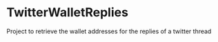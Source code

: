 # TwitterWalletReplies
Project to retrieve the wallet addresses for the replies of a twitter thread
